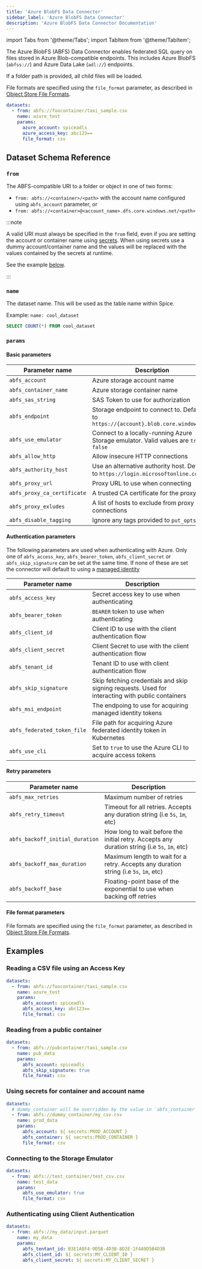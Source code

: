 ```yaml
---
title: 'Azure BlobFS Data Connector'
sidebar_label: 'Azure BlobFS Data Connector'
description: 'Azure BlobFS Data Connector Documentation'
---
```


import Tabs from '@theme/Tabs';
import TabItem from '@theme/TabItem';

The Azure BlobFS (ABFS) Data Connector enables federated SQL query on files stored in Azure Blob-compatible endpoints. This includes Azure BlobFS (`abfss://`) and Azure Data Lake (`adl://`) endpoints.

If a folder path is provided, all child files will be loaded.

File formats are specified using the `file_format` parameter, as described in [Object Store File Formats](/components/data-connectors/index.md#object-store-file-formats).

```yaml
datasets:
  - from: abfs://foocontainer/taxi_sample.csv
    name: azure_test
    params:
      azure_account: spiceadls
      azure_access_key: abc123==
      file_format: csv
```

## Dataset Schema Reference

### `from`

The ABFS-compatible URI to a folder or object in one of two forms:

- `from: abfs://<container>/<path>` with the account name configured using `abfs_account` parameter, or 
- `from: abfs://<container>@<account_name>.dfs.core.windows.net/<path>`

:::note

A valid URI must always be specified in the `from` field, even if you are setting the account or container name using [secrets](/spiceaidocs/docs/components/secret-stores/index.md). When using secrets use a dummy account/container name and the values will be replaced with the values contained by the secrets at runtime.

See the example [below](#using-secrets-for-container-and-account-name).

:::

### `name`

The dataset name. This will be used as the table name within Spice.

Example: `name: cool_dataset`

```sql
SELECT COUNT(*) FROM cool_dataset
```

### `params`

#### Basic parameters

| Parameter name | Description |
|---|---|
| `abfs_account` | Azure storage account name |
| `abfs_container_name` | Azure storage container name |
| `abfs_sas_string` | SAS Token to use for authorization |
| `abfs_endpoint` | Storage endpoint to connect to. Defaults to `https://{account}.blob.core.windows.net` |
| `abfs_use_emulator` | Connect to a locally-running Azure Storage emulator. Valid values are `true` or `false` |
| `abfs_allow_http` | Allow insecure HTTP connections |
| `abfs_authority_host` | Use an alternative authority host. Defaults to `https://login.microsoftonline.com` |
| `abfs_proxy_url` | Proxy URL to use when connecting |
| `abfs_proxy_ca_certificate` | A trusted CA certificate for the proxy |
| `abfs_proxy_exludes` | A list of hosts to exclude from proxy connections |
| `abfs_disable_tagging` | Ignore any tags provided to `put_opts` |


#### Authentication parameters

The following parameters are used when authenticating with Azure. Only one of `abfs_access_key`, `abfs_bearer_token`, `abfs_client_secret` or `abfs_skip_signature` can be set at the same time. If none of these are set the connector will default to using a [managed identity](https://learn.microsoft.com/en-us/entra/identity/managed-identities-azure-resources/overview)

| Parameter name | Description |
|---|---|
| `abfs_access_key` | Secret access key to use when authenticating |
| `abfs_bearer_token` | `BEARER` token to use when authenticating |
| `abfs_client_id` | Client ID to use with the client authentication flow |
| `abfs_client_secret` | Client Secret to use with the client authentication flow |
| `abfs_tenant_id` | Tenant ID to use with client authentication flow |
| `abfs_skip_signature` | Skip fetching credentials and skip signing requests. Used for interacting with public containers |
| `abfs_msi_endpoint` | The endpoing to use for acquiring managed identity tokens |
| `abfs_federated_token_file` | File path for acquiring Azure federated identity token in Kubernetes |
| `abfs_use_cli` | Set to `true` to use the Azure CLI to acquire access tokens |

#### Retry parameters

| Parameter name | Description |
|---|---|
| `abfs_max_retries` | Maximum number of retries |
| `abfs_retry_timeout` | Timeout for all retries. Accepts any duration string (i.e `5s`, `1m`, etc) |
| `abfs_backoff_initial_duration` | How long to wait before the initial retry. Accepts any duration string (i.e `5s`, `1m`, etc) |
| `abfs_backoff_max_duration` | Maximum length to wait for a retry. Accepts any duration string (i.e `5s`, `1m`, etc) |
| `abfs_backoff_base` | Floating-point base of the exponential to use when backing off retries |

#### File format parameters

File formats are specified using the `file_format` parameter, as described in [Object Store File Formats](/components/data-connectors/index.md#object-store-file-formats).

## Examples

### Reading a CSV file using an Access Key

```yaml
datasets:
  - from: abfs://foocontainer/taxi_sample.csv
    name: azure_test
    params:
      abfs_account: spiceadls
      abfs_access_key: abc123==
      file_format: csv
```

### Reading from a public container

```yaml
datasets:
  - from: abfs://pubcontainer/taxi_sample.csv
    name: pub_data
    params:
      abfs_account: spiceadls
      abfs_skip_signature: true
      file_format: csv
```

### Using secrets for container and account name

```yaml
datasets:
  # dummy_container will be overridden by the value in `abfs_container`
  - from: abfs://dummy_container/my_csv.csv
    name: prod_data
    params:
      abfs_account: ${ secrets:PROD_ACCOUNT }
      abfs_container: ${ secrets:PROD_CONTAINER }
      file_format: csv
```

### Connecting to the Storage Emulator

```yaml
datasets:
  - from: abfs://test_container/test_csv.csv
    name: test_data
    params:
      abfs_use_emulator: true
      file_format: csv
```

### Authenticating using Client Authentication

```yaml
datasets:
  - from: abfs://my_data/input.parquet
    name: my_data
    params:
      abfs_tentant_id: B3E1A8F4-9D5B-4D3B-8D2E-1F4A9D5B4D3B
      abfs_client_id: ${ secrets:MY_CLIENT_ID }
      abfs_client_secret: ${ secrets:MY_CLIENT_SECRET }
```
